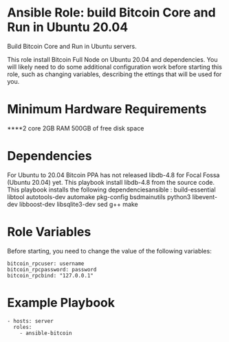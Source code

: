 # Ansible Role: build Bitcoin Core and Run in Ubuntu 20.04 
Build Bitcoin Core and Run in Ubuntu servers.

This role install Bitcoin Full Node on Ubuntu 20.04 and dependencies. You will likely need to do some additional configuration work before starting this role, such as changing variables, describing the ettings that will be used for you.

# Minimum Hardware Requirements
****2 core
2GB RAM
500GB of free disk space

# Dependencies
For Ubuntu to 20.04  Bitcoin PPA has not released libdb-4.8 for Focal Fossa (Ubuntu 20.04) yet. This playbook install libdb-4.8 from the source code.
This playbook installs the following dependenciesansible :
     build-essential
     libtool
     autotools-dev
     automake
     pkg-config
     bsdmainutils
     python3
     libevent-dev
     libboost-dev
     libsqlite3-dev
     sed
     g++
     make

# Role Variables
Before starting, you need to change the value of the following variables:
```
bitcoin_rpcuser: username
bitcoin_rpcpassword: password
bitcoin_rpcbind: "127.0.0.1"
```

# Example Playbook
```
- hosts: server
  roles:
    - ansible-bitcoin
```

